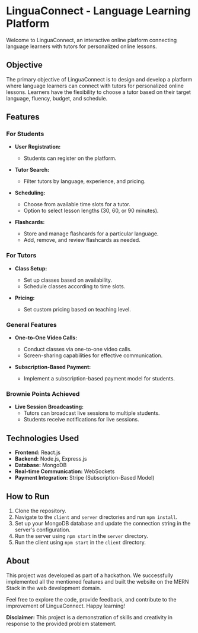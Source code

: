 # LinguaConnect - Language Learning Platform

Welcome to LinguaConnect, an interactive online platform connecting language learners with tutors for personalized online lessons.

## Objective

The primary objective of LinguaConnect is to design and develop a platform where language learners can connect with tutors for personalized online lessons. Learners have the flexibility to choose a tutor based on their target language, fluency, budget, and schedule.

## Features

### For Students

- **User Registration:**
  - Students can register on the platform.

- **Tutor Search:**
  - Filter tutors by language, experience, and pricing.

- **Scheduling:**
  - Choose from available time slots for a tutor.
  - Option to select lesson lengths (30, 60, or 90 minutes).

- **Flashcards:**
  - Store and manage flashcards for a particular language.
  - Add, remove, and review flashcards as needed.

### For Tutors

- **Class Setup:**
  - Set up classes based on availability.
  - Schedule classes according to time slots.

- **Pricing:**
  - Set custom pricing based on teaching level.

### General Features

- **One-to-One Video Calls:**
  - Conduct classes via one-to-one video calls.
  - Screen-sharing capabilities for effective communication.

- **Subscription-Based Payment:**
  - Implement a subscription-based payment model for students.

### Brownie Points Achieved

- **Live Session Broadcasting:**
  - Tutors can broadcast live sessions to multiple students.
  - Students receive notifications for live sessions.

## Technologies Used

- **Frontend:** React.js
- **Backend:** Node.js, Express.js
- **Database:** MongoDB
- **Real-time Communication:** WebSockets
- **Payment Integration:** Stripe (Subscription-Based Model)

## How to Run

1. Clone the repository.
2. Navigate to the `client` and `server` directories and run `npm install`.
3. Set up your MongoDB database and update the connection string in the server's configuration.
4. Run the server using `npm start` in the `server` directory.
5. Run the client using `npm start` in the `client` directory.

## About

This project was developed as part of a hackathon. We successfully implemented all the mentioned features and built the website on the MERN Stack in the web development domain.

Feel free to explore the code, provide feedback, and contribute to the improvement of LinguaConnect. Happy learning!

**Disclaimer:** This project is a demonstration of skills and creativity in response to the provided problem statement.
